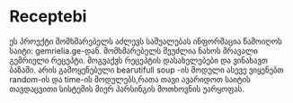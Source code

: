 # Receptebi
ეს პროექტი მომხმარებელს აძლევს საშუალებას ინფორმაცია წამოიღოს საიტი: gemrielia.ge-დან.
მომხმარებელს შეუძლია ნახოს მრავალი გემრიელი რეცეპტი.
მოგვაქვს რეცეპტის დასახელებები და ვინახავთ ბაზაში.
არის გამოყენებული beaгutifull soup -ის მოდული ასევე ვიყენებთ random-ის და time-ის მოდულებს,რათა თავი ავარიდოთ საიტის თავდაცვითი სისტემის მიერ პარსინგის მოთხოვნის უარყოფას.
